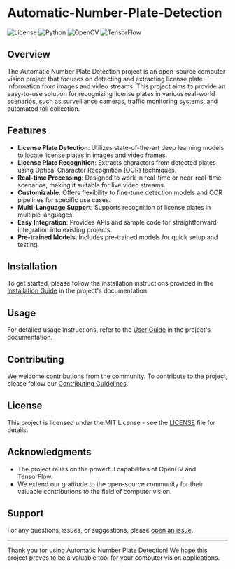 # Automatic-Number-Plate-Detection


![License](https://img.shields.io/badge/license-MIT-blue.svg)
![Python](https://img.shields.io/badge/python-3.6%2B-blue.svg)
![OpenCV](https://img.shields.io/badge/OpenCV-4.5%2B-blue.svg)
![TensorFlow](https://img.shields.io/badge/TensorFlow-2.0%2B-blue.svg)

## Overview

The Automatic Number Plate Detection project is an open-source computer vision project that focuses on detecting and extracting license plate information from images and video streams. This project aims to provide an easy-to-use solution for recognizing license plates in various real-world scenarios, such as surveillance cameras, traffic monitoring systems, and automated toll collection.

## Features

- **License Plate Detection**: Utilizes state-of-the-art deep learning models to locate license plates in images and video frames.
- **License Plate Recognition**: Extracts characters from detected plates using Optical Character Recognition (OCR) techniques.
- **Real-time Processing**: Designed to work in real-time or near-real-time scenarios, making it suitable for live video streams.
- **Customizable**: Offers flexibility to fine-tune detection models and OCR pipelines for specific use cases.
- **Multi-Language Support**: Supports recognition of license plates in multiple languages.
- **Easy Integration**: Provides APIs and sample code for straightforward integration into existing projects.
- **Pre-trained Models**: Includes pre-trained models for quick setup and testing.

## Installation

To get started, please follow the installation instructions provided in the [Installation Guide](/docs/installation.md) in the project's documentation.

## Usage

For detailed usage instructions, refer to the [User Guide](/docs/user-guide.md) in the project's documentation.

## Contributing

We welcome contributions from the community. To contribute to the project, please follow our [Contributing Guidelines](/CONTRIBUTING.md).

## License

This project is licensed under the MIT License - see the [LICENSE](/LICENSE) file for details.

## Acknowledgments

- The project relies on the powerful capabilities of OpenCV and TensorFlow.
- We extend our gratitude to the open-source community for their valuable contributions to the field of computer vision.

## Support

For any questions, issues, or suggestions, please [open an issue](https://github.com/your-username/automatic-number-plate-detection/issues).

---

Thank you for using Automatic Number Plate Detection! We hope this project proves to be a valuable tool for your computer vision applications.
